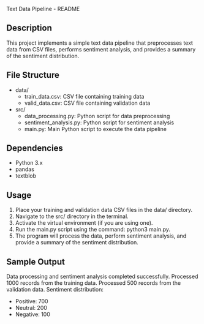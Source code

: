 Text Data Pipeline - README

Description
----------------
This project implements a simple text data pipeline that preprocesses text data from CSV files, performs sentiment analysis, and provides a summary of the sentiment distribution.

File Structure
----------------
- data/
  - train_data.csv: CSV file containing training data
  - valid_data.csv: CSV file containing validation data
- src/
  - data_processing.py: Python script for data preprocessing
  - sentiment_analysis.py: Python script for sentiment analysis
  - main.py: Main Python script to execute the data pipeline

Dependencies
----------------
- Python 3.x
- pandas
- textblob

Usage
----------------
1. Place your training and validation data CSV files in the data/ directory.
2. Navigate to the src/ directory in the terminal.
3. Activate the virtual environment (if you are using one).
4. Run the main.py script using the command: python3 main.py.
5. The program will process the data, perform sentiment analysis, and provide a summary of the sentiment distribution.

Sample Output
----------------
Data processing and sentiment analysis completed successfully.
Processed 1000 records from the training data.
Processed 500 records from the validation data.
Sentiment distribution:
- Positive: 700
- Neutral: 200
- Negative: 100
